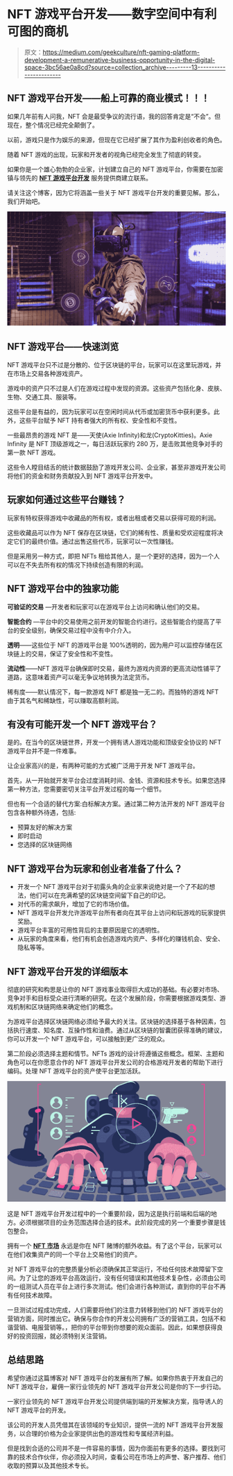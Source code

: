# NFT 游戏平台开发——数字空间中有利可图的商机

> 原文：<https://medium.com/geekculture/nft-gaming-platform-development-a-remunerative-business-opportunity-in-the-digital-space-3bc56ae0a8cd?source=collection_archive---------13----------------------->

## **NFT 游戏平台开发——船上可靠的商业模式！！！**

如果几年前有人问我，NFT 会是最受争议的流行语，我的回答肯定是“不会”。但现在，整个情况已经完全颠倒了。

以前，游戏只是作为娱乐的来源，但现在它已经扩展了其作为盈利创收者的角色。

随着 NFT 游戏的出现，玩家和开发者的视角已经完全发生了彻底的转变。

如果你是一个雄心勃勃的企业家，计划建立自己的 NFT 游戏平台，你需要在加密镇与领先的 [**NFT 游戏平台开发**](https://bit.ly/3Tk7NrQ) 服务提供商建立联系。

请关注这个博客，因为它将涵盖一些关于 NFT 游戏平台开发的重要见解。那么，我们开始吧。

![](img/f33667958736709864062f4bace4ff73.png)

## **NFT 游戏平台——快速浏览**

NFT 游戏平台只不过是分散的、位于区块链的平台，玩家可以在这里玩游戏，并在市场上交易各种游戏资产。

游戏中的资产只不过是人们在游戏过程中发现的资源。这些资产包括化身、皮肤、生物、交通工具、服装等。

这些平台是有益的，因为玩家可以在空闲时间从代币或加密货币中获利更多。此外，这些平台赋予 NFT 持有者强大的所有权、安全性和不变性。

一些最昂贵的游戏 NFT 是——天使(Axie Infinity)和龙(CryptoKitties)。Axie Infinity 是 NFT 顶级游戏之一，每日活跃玩家约 280 万，是击败其他竞争对手的第一款 NFT 游戏。

这些令人瞠目结舌的统计数据鼓励了游戏开发公司、企业家，甚至非游戏开发公司将他们的资金和财务贡献投入到 NFT 游戏平台开发中。

## **玩家如何通过这些平台赚钱？**

玩家有特权获得游戏中收藏品的所有权，或者出租或者交易以获得可观的利润。

这些收藏品可以作为 NFT 保存在区块链，它们的稀有性、质量和受欢迎程度将决定它们的最终价值。通过出售这些代币，玩家可以一次性赚钱。

但是采用另一种方式，即把 NFTs 租给其他人，是一个更好的选择，因为一个人可以在不失去所有权的情况下持续创造有限的利润。

## **NFT 游戏平台中的独家功能**

**可验证的交易** —开发者和玩家可以在游戏平台上访问和确认他们的交易。

**智能合约** —平台中的交易使用之前开发的智能合约进行。这些智能合约提高了平台的安全级别，确保交易过程中没有中介介入。

**透明**——这些位于 NFT 的游戏平台是 100%透明的，因为用户可以监控存储在区块链上的交易，保证了安全性和不变性。

**流动性**——NFT 游戏平台确保即时交易，最终为游戏内资源的更高流动性铺平了道路，这意味着资产可以毫无争议地转换为法定货币。

稀有度——默认情况下，每一款游戏 NFT 都是独一无二的。而独特的游戏 NFT 由于其名气和稀缺性，可以赚取高额利润。

## 有没有可能开发一个 NFT 游戏平台？

是的。在当今的区块链世界，开发一个拥有诱人游戏功能和顶级安全协议的 NFT 游戏平台并不是一件难事。

让企业家高兴的是，有两种可能的方式被广泛用于开发 NFT 游戏平台。

首先，从一开始就开发平台会过度消耗时间、金钱、资源和技术专长。如果您选择第一种方法，您需要密切关注平台开发过程的每一个细节。

但也有一个合适的替代方案:白标解决方案。通过第二种方法开发的 NFT 游戏平台包含各种额外待遇，包括:

*   预算友好的解决方案
*   即时启动
*   您选择的区块链网络

## **NFT 游戏平台为玩家和创业者准备了什么？**

*   开发一个 NFT 游戏平台对于初露头角的企业家来说绝对是一个了不起的想法，他们可以在充满希望的区块链空间留下自己的印记。
*   对代币的需求飙升，增加了它的市场价值。
*   NFT 游戏平台开发允许游戏平台所有者向在其平台上访问和玩游戏的玩家提供奖励。
*   游戏平台丰富的可用性背后的主要原因是它的透明性。
*   从玩家的角度来看，他们有机会创造游戏内资产、多样化的赚钱机会、安全、隐私等等。

## **NFT 游戏平台开发的详细版本**

彻底的研究和构思是让你的 NFT 游戏事业取得巨大成功的基础。有必要对市场、竞争对手和目标受众进行清晰的研究。在这个发展阶段，你需要根据游戏类型、游戏机制和区块链网络来确定他们的概念。

为游戏平台选择区块链网络必须给予最大的关注。区块链的选择基于各种因素，包括执行速度、知名度、互操作性和油费。通过从区块链的智囊团获得准确的建议，你可以开发一个 NFT 游戏平台，可以接触到更广泛的观众。

第二阶段必须选择主题和情节。NFTs 游戏的设计将遵循这些概念。框架、主题和角色可以在你愿意合作的 NFT 游戏平台开发公司的合格游戏开发者的帮助下进行编码。处理 NFT 游戏平台的资产使平台更加活跃。

![](img/fc8ce6a1fd666464a709f4fa15ee1de6.png)

这是 NFT 游戏平台开发过程中的一个重要阶段，因为这是执行前端和后端的地方。必须根据项目的业务范围选择合适的技术。此阶段完成的另一个重要步骤是钱包整合。

拥有一个 [**NFT 市场**](https://bit.ly/3yVxaYQ) 永远是你在 NFT 赌博的额外收益。有了这个平台，玩家可以在他们收集资产的同一个平台上交易他们的资产。

对 NFT 游戏平台的完整质量分析必须确保其正常运行，不给任何技术故障留下空间。为了让您的游戏平台高效运行，没有任何错误和其他技术复杂性，必须由公司的一组测试人员在平台上进行多次测试。他们会进行各种测试，直到你的平台不再有任何技术故障。

一旦测试过程成功完成，人们需要将他们的注意力转移到他们的 NFT 游戏平台的营销方面，同时推出它。确保与你合作的开发公司拥有广泛的营销工具，包括不和谐营销、电报营销等。，把你的平台带到你想要的观众面前。因此，如果想获得良好的投资回报，就必须特别关注营销。

## **总结思路**

希望你通过这篇博客对 NFT 游戏平台的发展有所了解。如果你热衷于开发自己的 NFT 游戏平台，雇佣一家行业领先的 NFT 游戏平台开发公司是你的下一步行动。

一家行业领先的 NFT 游戏平台开发公司提供端到端的开发解决方案，指导诱人的 NFT 游戏平台的开发。

该公司的开发人员凭借其在该领域的专业知识，提供一流的 NFT 游戏平台开发服务，以合理的价格为企业家提供出色的游戏性和专属经济利益。

但是找到合适的公司并不是一件容易的事情，因为你面前有更多的选择。要找到可靠的技术合作伙伴，你必须投入时间，查看公司在市场上的声誉、客户推荐、他们收取的预算以及其他技术专长。